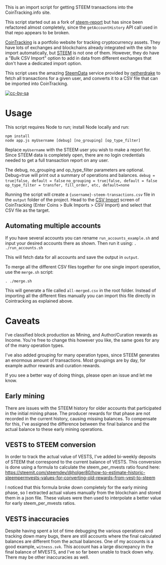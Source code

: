 This is an import script for getting STEEM transactions into the CoinTracking.info site.

This script started out as a fork of [steem-report](https://github.com/MidnightLightning/steem-report) but has since been refactored almost completely, since the `getAccountHistory` API call used in that repo appears to be broken.

[CoinTracking](https://cointracking.info) is a portfolio website for tracking cryptocurrency assets. They have lots of exchanges and blockchains already integrated with the site to import automatically, but [STEEM](https://steem.io/) is not one of them. However, they do have a "Bulk CSV Import" option to add in data from different exchanges that don't have a dedicated import option.

This script uses the amazing [SteemData](https://steemdata.com/) service provided by [netherdrake](https://github.com/netherdrake) to fetch all transactions for a given user, and converts it to a CSV file that can be imported into CoinTracking.

[![cc-by-sa](https://i.creativecommons.org/l/by-sa/4.0/88x31.png)](http://creativecommons.org/licenses/by-sa/4.0/)

# Usage
This script requires Node to run; install Node locally and run:

```
npm install
node app.js myUsername [debug] [no_grouping] [op_type_filter]
```

Replace `myUsername` with the STEEM user you wish to make a report for. Since STEEM data is completely open, there are no login credentials needed to get a full transaction report on any user.

The debug, no_grouping and op_type_filter parameters are optional. Debug=true will print out a summary of operations and balances.
`debug = true|false, default = false`
`no_grouping = true|false, default = false`
`op_type_filter = transfer, fill_order, etc, default=none`

Running the script will create a `{username}-steem-transactions.csv` file in the `output` folder of the project. Head to the [CSV Import](https://cointracking.info/import/import_csv/) screen of CoinTracking (Enter Coins > Bulk Imports > CSV Import) and select that CSV file as the target.

## Automating multiple accounts
If you have several accounts you can rename `run_accounts_example.sh` and input your desired accounts there as shown. Then run it using:
`. ./run_accounts.sh`

This will fetch data for all accounts and save the output in `output`.

To merge all the different CSV files together for one single import operation, use the `merge.sh` script:

`. ./merge.sh`

 This will generate a file called `all-merged.csv` in the root folder. Instead of importing all the different files manually you can import this file directly in Cointracking as explained above.

# Caveats
I've classified block production as Mining, and Author/Curation rewards as Income. You're free to change this however you like, the same goes for any of the many operation types.

I've also added grouping for many operation types, since STEEM generates an enormous amount of transactions. Most groupings are by day, for example author rewards and curation rewards.

 If you see a better way of doing things, please open an issue and let me know.

## Early mining
There are issues with the STEEM history for older accounts that participated in the initial mining phase. The producer rewards for that phase are not recorded in the current history, causing missing balances. To compensate for this, I've assigned the difference between the final balance and the actual balance to these early mining operations.

## VESTS to STEEM conversion
In order to track the actual value of VESTS, I've added bi-weekly deposits of STEEM that correspond to the current balance of VESTS. This conversion is done using a formula to calculate the steem_per_mvests ratio found here: https://steemit.com/steemdev/@holger80/how-to-estimate-historic-steempermvests-values-for-converting-old-rewards-from-vest-to-steem

I noticed that this formula broke down completely for the early mining phase, so I extracted actual values manually from the blockchain and stored them in a json file. These values were then used to interpolate a better value for early steem_per_mvests ratios.

## VESTS inaccuracies
Despite having spent a lot of time debugging the various operations and tracking down many bugs, there are still accounts where the final calculated balances are different from the actual balances. One of my accounts is a good example, `witness.svk`. This account has a large discrepancy in the final balance of MVESTS, and I've so far been unable to track down why. There may be other inaccuracies as well.
